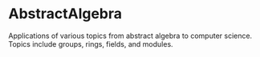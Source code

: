 # AbstractAlgebra
Applications of various topics from abstract algebra to computer science. Topics include groups, rings, fields, and modules.  
